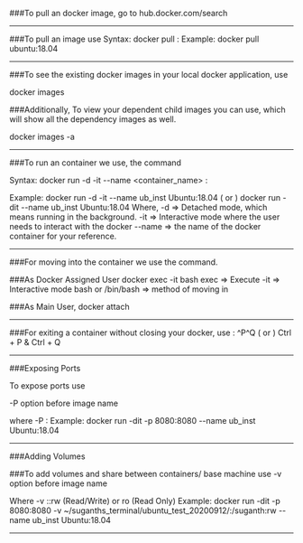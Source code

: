 ###To pull an docker image, go to 
hub.docker.com/search
*****
###To pull an image use 
Syntax: docker pull <image-name>:<Tag>
Example: docker pull ubuntu:18.04
*****  

###To see the existing docker images in your local docker application, use 

docker images


###Additionally, To view your dependent child images you can use, which will show all the dependency images as well.

docker images -a
*****

###To run an container we use, the command

Syntax: docker run -d -it --name <container_name> <ImageName>:<Tag> 

Example: 
docker run -d -it --name ub_inst Ubuntu:18.04
( or ) 
docker run -dit --name ub_inst Ubuntu:18.04
Where,
-d  => Detached mode, which means running in the background.
-it  => Interactive mode where the user needs to interact with the docker
--name => the name of the docker container for your reference.
*****

###For moving into the container we use the command.

###As Docker Assigned User
  docker exec -it <container name or ID> bash
exec => Execute
-it => Interactive mode
bash or /bin/bash => method of moving in 
  
###As Main User,
       docker attach <container name or ID>
*****
  
###For exiting a container without closing your docker, use :
^P^Q 
( or ) 
Ctrl + P & Ctrl + Q
*****

###Exposing Ports

To expose ports use

-P option before image name

where -P <SystemPort>:<DockerPort>
Example: docker run -dit -p 8080:8080  --name ub_inst Ubuntu:18.04
*****

###Adding Volumes

###To add volumes and share between containers/ base machine 
use -v  option before image name

Where -v <LocalDirectory>:<DockerVolume>:rw (Read/Write) or ro (Read Only) 
Example: docker run -dit -p 8080:8080 -v ~/suganths_terminal/ubuntu_test_20200912/:/suganth:rw --name ub_inst Ubuntu:18.04 
*****
